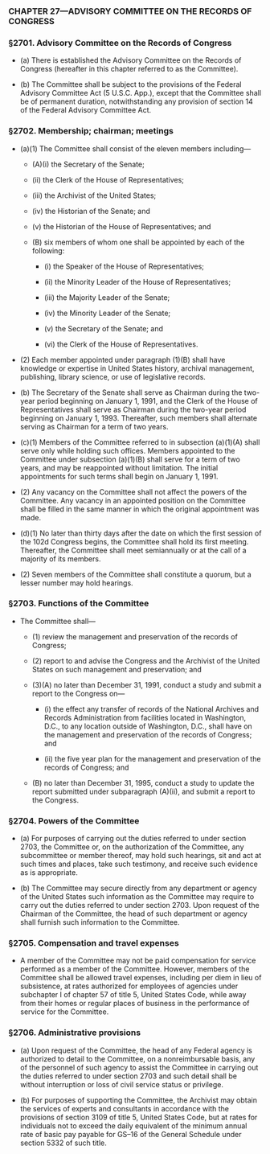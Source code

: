 ### **CHAPTER 27—ADVISORY COMMITTEE ON THE RECORDS OF CONGRESS**

### §2701. Advisory Committee on the Records of Congress
* (a) There is established the Advisory Committee on the Records of Congress (hereafter in this chapter referred to as the Committee).

* (b) The Committee shall be subject to the provisions of the Federal Advisory Committee Act (5 U.S.C. App.), except that the Committee shall be of permanent duration, notwithstanding any provision of section 14 of the Federal Advisory Committee Act.

### §2702. Membership; chairman; meetings
* (a)(1) The Committee shall consist of the eleven members including—

  * (A)(i) the Secretary of the Senate;

  * (ii) the Clerk of the House of Representatives;

  * (iii) the Archivist of the United States;

  * (iv) the Historian of the Senate; and

  * (v) the Historian of the House of Representatives; and

  * (B) six members of whom one shall be appointed by each of the following:

    * (i) the Speaker of the House of Representatives;

    * (ii) the Minority Leader of the House of Representatives;

    * (iii) the Majority Leader of the Senate;

    * (iv) the Minority Leader of the Senate;

    * (v) the Secretary of the Senate; and

    * (vi) the Clerk of the House of Representatives.


* (2) Each member appointed under paragraph (1)(B) shall have knowledge or expertise in United States history, archival management, publishing, library science, or use of legislative records.

* (b) The Secretary of the Senate shall serve as Chairman during the two-year period beginning on January 1, 1991, and the Clerk of the House of Representatives shall serve as Chairman during the two-year period beginning on January 1, 1993. Thereafter, such members shall alternate serving as Chairman for a term of two years.

* (c)(1) Members of the Committee referred to in subsection (a)(1)(A) shall serve only while holding such offices. Members appointed to the Committee under subsection (a)(1)(B) shall serve for a term of two years, and may be reappointed without limitation. The initial appointments for such terms shall begin on January 1, 1991.

* (2) Any vacancy on the Committee shall not affect the powers of the Committee. Any vacancy in an appointed position on the Committee shall be filled in the same manner in which the original appointment was made.

* (d)(1) No later than thirty days after the date on which the first session of the 102d Congress begins, the Committee shall hold its first meeting. Thereafter, the Committee shall meet semiannually or at the call of a majority of its members.

* (2) Seven members of the Committee shall constitute a quorum, but a lesser number may hold hearings.

### §2703. Functions of the Committee
* The Committee shall—

  * (1) review the management and preservation of the records of Congress;

  * (2) report to and advise the Congress and the Archivist of the United States on such management and preservation; and

  * (3)(A) no later than December 31, 1991, conduct a study and submit a report to the Congress on—

    * (i) the effect any transfer of records of the National Archives and Records Administration from facilities located in Washington, D.C., to any location outside of Washington, D.C., shall have on the management and preservation of the records of Congress; and

    * (ii) the five year plan for the management and preservation of the records of Congress; and


  * (B) no later than December 31, 1995, conduct a study to update the report submitted under subparagraph (A)(ii), and submit a report to the Congress.

### §2704. Powers of the Committee
* (a) For purposes of carrying out the duties referred to under section 2703, the Committee or, on the authorization of the Committee, any subcommittee or member thereof, may hold such hearings, sit and act at such times and places, take such testimony, and receive such evidence as is appropriate.

* (b) The Committee may secure directly from any department or agency of the United States such information as the Committee may require to carry out the duties referred to under section 2703. Upon request of the Chairman of the Committee, the head of such department or agency shall furnish such information to the Committee.

### §2705. Compensation and travel expenses
* A member of the Committee may not be paid compensation for service performed as a member of the Committee. However, members of the Committee shall be allowed travel expenses, including per diem in lieu of subsistence, at rates authorized for employees of agencies under subchapter I of chapter 57 of title 5, United States Code, while away from their homes or regular places of business in the performance of service for the Committee.

### §2706. Administrative provisions
* (a) Upon request of the Committee, the head of any Federal agency is authorized to detail to the Committee, on a nonreimbursable basis, any of the personnel of such agency to assist the Committee in carrying out the duties referred to under section 2703 and such detail shall be without interruption or loss of civil service status or privilege.

* (b) For purposes of supporting the Committee, the Archivist may obtain the services of experts and consultants in accordance with the provisions of section 3109 of title 5, United States Code, but at rates for individuals not to exceed the daily equivalent of the minimum annual rate of basic pay payable for GS–16 of the General Schedule under section 5332 of such title.
